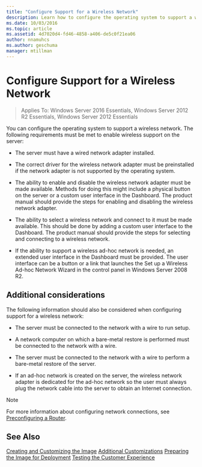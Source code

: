 ```yaml
---
title: "Configure Support for a Wireless Network"
description: Learn how to configure the operating system to support a wireless network for Windows Server Essentials.
ms.date: 10/03/2016
ms.topic: article
ms.assetid: 4d7020d4-fd46-4858-a406-de5c0f21ea06
author: nnamuhcs
ms.author: geschuma
manager: mtillman
---
```


# Configure Support for a Wireless Network

>Applies To: Windows Server 2016 Essentials, Windows Server 2012 R2 Essentials, Windows Server 2012 Essentials

You can configure the operating system to support a wireless network. The following requirements must be met to enable wireless support on the server:

-   The server must have a wired network adapter installed.

-   The correct driver for the wireless network adapter must be preinstalled if the network adapter is not supported by the operating system.

-   The ability to enable and disable the wireless network adapter must be made available. Methods for doing this might include a physical button on the server or a custom user interface in the Dashboard. The product manual should provide the steps for enabling and disabling the wireless network adapter.

-   The ability to select a wireless network and connect to it must be made available. This should be done by adding a custom user interface to the Dashboard. The product manual should provide the steps for selecting and connecting to a wireless network.

-   If the ability to support a wireless ad-hoc network is needed, an extended user interface in the Dashboard must be provided. The user interface can be a button or a link that launches the Set up a Wireless Ad-hoc Network Wizard in the control panel in Windows Server 2008 R2.

## Additional considerations
 The following information should also be considered when configuring support for a wireless network:

-   The server must be connected to the network with a wire to run setup.

-   A network computer on which a bare-metal restore is performed must be connected to the network with a wire.

-   The server must be connected to the network with a wire to perform a bare-metal restore of the server.

-   If an ad-hoc network is created on the server, the wireless network adapter is dedicated for the ad-hoc network so the user must always plug the network cable into the server to obtain an Internet connection.

> [!NOTE]
>  For more information about configuring network connections, see [Preconfiguring a Router](Preconfiguring-a-Router.md).

## See Also
 [Creating and Customizing the Image](Creating-and-Customizing-the-Image.md)
 [Additional Customizations](Additional-Customizations.md)
 [Preparing the Image for Deployment](Preparing-the-Image-for-Deployment.md)
 [Testing the Customer Experience](Testing-the-Customer-Experience.md)